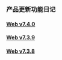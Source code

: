 ### 产品更新功能日记

#### [Web v7.4.0](https://worktile.com/blog/features/Worktile-update-7.4.0)

#### [Web v7.3.9](https://worktile.com/blog/features/Worktile-update-7.3.9)

#### [Web v7.3.8](https://worktile.com/blog/features/Worktile-update-7.3.8)

